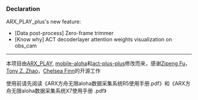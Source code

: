 ### Declaration
ARX_PLAY_plus's new feature:
- [Data post-process] Zero-frame trimmer
- [Know why] ACT decoderlayer attention weights visualization on obs_cam

---

本项目由[ARX_PLAY](https://github.com/ARXroboticsX/ARX_PLAY), [mobile-aloha](https://github.com/MarkFzp/mobile-aloha)和[act-plus-plus](https://github.com/MarkFzp/act-plus-plus)修改而来，感谢[Zipeng Fu](https://zipengfu.github.io/)，[Tony Z. Zhao](https://tonyzhaozh.github.io/)，[Chelsea Finn](https://ai.stanford.edu/~cbfinn/)的开源工作

使用前请先阅读《ARX方舟无限aloha数据采集系统R5使用手册.pdf》和《ARX方舟无限aloha数据采集系统X7使用手册 .pdf》
